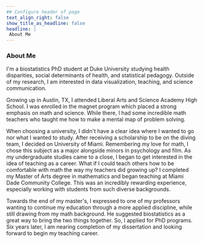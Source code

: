 ```yaml
---
## Configure header of page
text_align_right: false
show_title_as_headline: false
headline: |
 About Me
---
```


<!-- this is a subheadline -->

### About Me

I'm a biostatistics PhD student at Duke University studying health disparities, social determinants of health, and statistical pedagogy. 
Outside of my research, I am interested in data visualization, teaching, and science communication. 

Growing up in Austin, TX, I attended Liberal Arts and Science Academy High School. I was enrolled in the magnet program which placed a strong emphasis on math and science. While there, I had some incredible math teachers who taught me how to make a mental map of problem solving. 

When choosing a university, I didn't have a clear idea where I wanted to go nor what I wanted to study. After receiving a scholarship to be on the diving team, I decided on University of Miami. Remembering my love for math, I chose this subject as a major alongside minors in psychology and film. As my undergraduate studies came to a close, I began to get interested in the idea of teaching as a career. What if I could teach others how to be comfortable with math the way my teachers did growing up? I completed my Master of Arts degree in mathematics and began teaching at Miami Dade Community College. This was an incredibly rewarding experience, especially working with students from such diverse backgrounds. 

Towards the end of my master's, I expressed to one of my professors wanting to continue my education through a more applied discipline, while still drawing from my math background. He suggested biostatistics as a great way to bring the two things together. So, I applied for PhD programs. Six years later, I am nearing completion of my dissertation and looking forward to begin my teaching career.   

